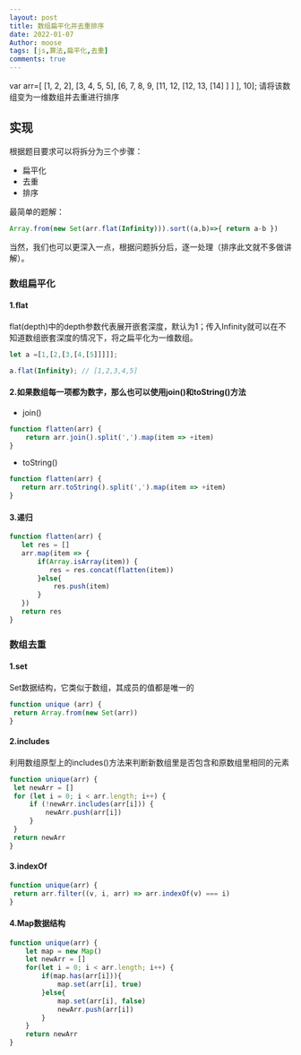 ```yaml
---
layout: post
title: 数组扁平化并去重排序
date: 2022-01-07
Author: moose
tags: [js,算法,扁平化,去重]
comments: true
---
```


var arr=[ [1, 2, 2], [3, 4, 5, 5], [6, 7, 8, 9, [11, 12, [12, 13, [14] ] ] ], 10];
请将该数组变为一维数组并去重进行排序

<!-- more -->

## 实现
根据题目要求可以将拆分为三个步骤：
 - 扁平化
 - 去重
 - 排序

最简单的题解：
```javascript
Array.from(new Set(arr.flat(Infinity))).sort((a,b)=>{ return a-b })
```

当然，我们也可以更深入一点，根据问题拆分后，逐一处理（排序此文就不多做讲解）。
### 数组扁平化
#### 1.flat
flat(depth)中的depth参数代表展开嵌套深度，默认为1；传入Infinity就可以在不知道数组嵌套深度的情况下，将之扁平化为一维数组。

```javascript
let a =[1,[2,[3,[4,[5]]]]];  

a.flat(Infinity); // [1,2,3,4,5]
```
#### 2.如果数组每一项都为数字，那么也可以使用join()和toString()方法
- join()
```javascript
function flatten(arr) {
	return arr.join().split(',').map(item => +item)
}
```
- toString()
 ```javascript
function flatten(arr) {
	return arr.toString().split(',').map(item => +item)
}
```

#### 3.递归
 ```javascript
function flatten(arr) {
    let res = []
    arr.map(item => {
        if(Array.isArray(item)) {
           res = res.concat(flatten(item))
        }else{
            res.push(item)
        }
    })
    return res
}
 ```
 ### 数组去重
#### 1.set
Set数据结构，它类似于数组，其成员的值都是唯一的
 ```javascript
function unique (arr) {
  return Array.from(new Set(arr))
}
  ```
  
  #### 2.includes
  利用数组原型上的includes()方法来判断新数组里是否包含和原数组里相同的元素
   ```javascript
 function unique(arr) {
    let newArr = []
    for (let i = 0; i < arr.length; i++) {
        if (!newArr.includes(arr[i])) {
            newArr.push(arr[i])
        }
    }
    return newArr
}
   ```
   
   #### 3.indexOf
   ```javascript
function unique(arr) {
    return arr.filter((v, i, arr) => arr.indexOf(v) === i)
}
```
	 
   #### 4.Map数据结构
``` javascript
function unique(arr) {
    let map = new Map()
    let newArr = []
    for(let i = 0; i < arr.length; i++) {
        if(map.has(arr[i])){
            map.set(arr[i], true)
        }else{
            map.set(arr[i], false)
            newArr.push(arr[i])
        }
    }
    return newArr
}
```